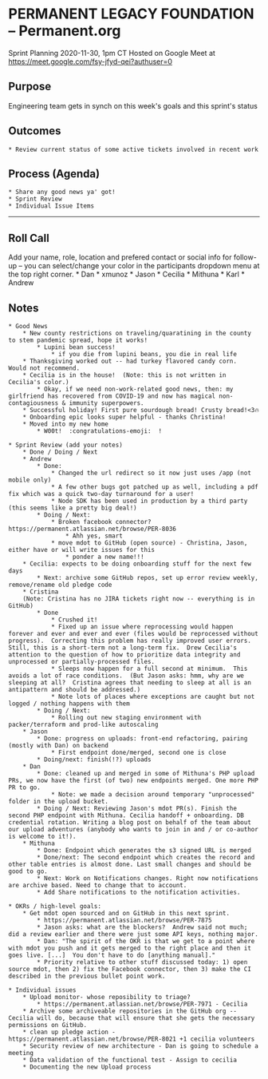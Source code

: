 # PERMANENT LEGACY FOUNDATION – Permanent.org
Sprint Planning
2020-11-30, 1pm CT
Hosted on Google Meet at https://meet.google.com/fsy-jfyd-qei?authuser=0

## Purpose
Engineering team gets in synch on this week's goals and this sprint's status

## Outcomes
    * Review current status of some active tickets involved in recent work

## Process (Agenda)
    * Share any good news ya' got!
    * Sprint Review
    * Individual Issue Items

--- --- --- --- --- --- --- --- --- --- --- --- --- --- --- --- ---

## Roll Call
Add your name, role, location and prefered contact or social info for follow-up – you can select/change your color in the participants dropdown menu at the top right corner.
    * Dan
    * xmunoz
    * Jason
    * Cecilia
    * Mithuna
    * Karl
    * Andrew

## Notes
    * Good News
        * New county restrictions on traveling/quaratining in the county to stem pandemic spread, hope it works!
            * Lupini bean success!
                * if you die from lupini beans, you die in real life
        * Thanksgiving worked out -- had turkey flavored candy corn.  Would not recommend.
        * Cecilia is in the house!  (Note: this is not written in Cecilia's color.)
            * Okay, if we need non-work-related good news, then: my girlfriend has recovered from COVID-19 and now has magical non-contagiousness & immunity superpowers.
        * Successful holiday! First pure sourdough bread! Crusty bread!<3🔥
        * Onboarding epic looks super helpful - thanks Christina!
        * Moved into my new home
            * W00t!  :congratulations-emoji:  !

    * Sprint Review (add your notes)
        * Done / Doing / Next
        * Andrew
            * Done:
                * Changed the url redirect so it now just uses /app (not mobile only)
                * A few other bugs got patched up as well, including a pdf fix which was a quick two-day turnaround for a user!
                * Node SDK has been used in production by a third party (this seems like a pretty big deal!)
            * Doing / Next:
                * Broken facebook connector? https://permanent.atlassian.net/browse/PER-8036
                    * Ahh yes, smart
                * move mdot to GitHub (open source) - Christina, Jason, either have or will write issues for this
                    * ponder a new name!!!
        * Cecilia: expects to be doing onboarding stuff for the next few days
            * Next: archive some GitHub repos, set up error review weekly, remove/rename old pledge code
        * Cristina
        (Note: Cristina has no JIRA tickets right now -- everything is in GitHub)
            * Done
                * Crushed it!
                * Fixed up an issue where reprocessing would happen forever and ever and ever and ever (files would be reprocessed without progress).  Correcting this problem has really improved user errors.  Still, this is a short-term not a long-term fix.  Drew Cecilia's attention to the question of how to prioritize data integrity and unprocessed or partially-processed files.
                * Sleeps now happen for a full second at minimum.  This avoids a lot of race conditions.  (But Jason asks: hmm, why are we sleeping at all?  Cristina agrees that needing to sleep at all is an antipattern and should be addressed.)
                * Note lots of places where exceptions are caught but not logged / nothing happens with them
            * Doing / Next:
                * Rolling out new staging environment with packer/terraform and prod-like autoscaling
        * Jason
            * Done: progress on uploads: front-end refactoring, pairing (mostly with Dan) on backend
                * First endpoint done/merged, second one is close
            * Doing/next: finish(!?) uploads
        * Dan
            * Done: cleaned up and merged in some of Mithuna's PHP upload PRs, we now have the first (of two) new endpoints merged. One more PHP PR to go.
                * Note: we made a decision around temporary "unprocessed" folder in the upload bucket.
            * Doing / Next: Reviewing Jason's mdot PR(s). Finish the second PHP endpoint with Mithuna. Cecilia handoff + onboarding. DB credential rotation. Writing a blog post on behalf of the team about our upload adventures (anybody who wants to join in and / or co-author is welcome to it!).
        * Mithuna
            * Done: Endpoint which generates the s3 signed URL is merged
            * Done/next: The second endpoint which creates the record and other table entries is almost done. Last small changes and should be good to go.
            * Next: Work on Notifications changes. Right now notifications are archive based. Need to change that to account.
            * Add Share notifications to the notification activities.

    * OKRs / high-level goals:
        * Get mdot open sourced and on GitHub in this next sprint.
            * https://permanent.atlassian.net/browse/PER-7875
            * Jason asks: what are the blockers?  Andrew said not much; did a review earlier and there were just some API keys, nothing major.
            * Dan: "The spirit of the OKR is that we get to a point where with mdot you push and it gets merged to the right place and then it goes live. [...]  You don't have to do [anything manual]."
            * Priority relative to other stuff discussed today: 1) open source mdot, then 2) fix the Facebook connector, then 3) make the CI described in the previous bullet point work.

    * Individual issues
        * Upload monitor- whose reposibility to triage?
            * https://permanent.atlassian.net/browse/PER-7971 - Cecilia
        * Archive some archiveable repositories in the GitHub org -- Cecilia will do, because that will ensure that she gets the necessary permissions on GitHub.
        * clean up pledge action - https://permanent.atlassian.net/browse/PER-8021 +1 cecilia volunteers
        * Security review of new architecture - Dan is going to schedule a meeting
        * Data validation of the functional test - Assign to cecilia
        * Documenting the new Upload process
